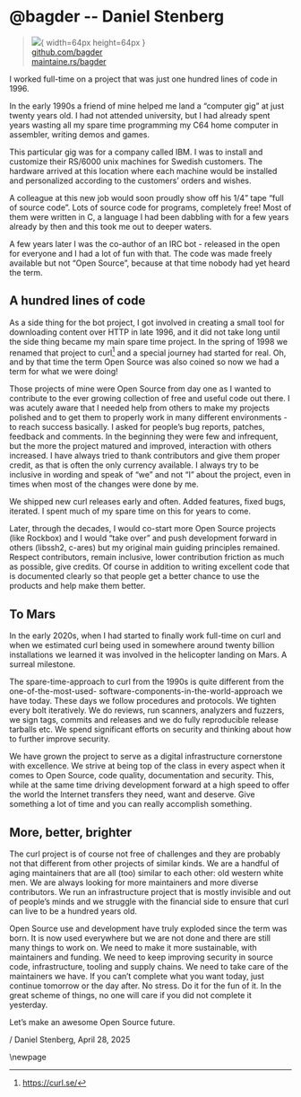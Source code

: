 # @bagder -- Daniel Stenberg

> ![](https://github.com/bagder.png){ width=64px height=64px }  
> [github.com/bagder](https://github.com/bagder)  
> [maintaine.rs/bagder](https://maintaine.rs/bagder)

I worked full-time on a project that was just one hundred lines of code in 1996\.

In the early 1990s a friend of mine helped me land a “computer gig” at just twenty years old. I had not attended university, but I had already spent years wasting all my spare time programming my C64 home computer in assembler, writing demos and games.

This particular gig was for a company called IBM. I was to install and customize their RS/6000 unix machines for Swedish customers. The hardware arrived at this location where each machine would be installed and personalized according to the customers’ orders and wishes.

A colleague at this new job would soon proudly show off his 1/4” tape “full of source code”. Lots of source code for programs, completely free\! Most of them were written in C, a language I had been dabbling with for a few years already by then and this took me out to deeper waters.

A few years later I was the co-author of an IRC bot \- released in the open for everyone and I had a lot of fun with that. The code was made freely available but not “Open Source”, because at that time nobody had yet heard the term.

## A hundred lines of code

As a side thing for the bot project, I got involved in creating a small tool for downloading content over HTTP in late 1996, and it did not take long until the side thing became my main spare time project. In the spring of 1998 we renamed that project to curl[^51] and a special journey had started for real. Oh, and by that time the term Open Source was also coined so now we had a term for what we were doing\!

Those projects of mine were Open Source from day one as I wanted to contribute to the ever growing collection of free and useful code out there. I was acutely aware that I needed help from others to make my projects polished and to get them to properly work in many different environments \- to reach success basically. I asked for people’s bug reports, patches, feedback and comments. In the beginning they were few and infrequent, but the more the project matured and improved, interaction with others increased. I have always tried to thank contributors and give them proper credit, as that is often the only currency available. I always try to be inclusive in wording and speak of “we” and not “I” about the project, even in times when most of the changes were done by me.

We shipped new curl releases early and often. Added features, fixed bugs, iterated. I spent much of my spare time on this for years to come.

Later, through the decades, I would co-start more Open Source projects (like Rockbox) and I would “take over” and push development forward in others (libssh2, c-ares) but my original main guiding principles remained. Respect contributors, remain inclusive, lower contribution friction as much as possible, give credits. Of course in addition to writing excellent code that is documented clearly so that people get a better chance to use the products and help make them better.

## To Mars

In the early 2020s, when I had started to finally work full-time on curl and when we estimated curl being used in somewhere around twenty billion installations we learned it was involved in the helicopter landing on Mars. A surreal milestone.

The spare-time-approach to curl from the 1990s is quite different from the one-of-the-most-used- software-components-in-the-world-approach we have today. These days we follow procedures and protocols. We tighten every bolt iteratively. We do reviews, run scanners, analyzers and fuzzers, we sign tags, commits and releases and we do fully reproducible release tarballs etc. We spend significant efforts on security and thinking about how to further improve security.

We have grown the project to serve as a digital infrastructure cornerstone with excellence. We strive at being top of the class in every aspect when it comes to Open Source, code quality, documentation and security. This, while at the same time driving development forward at a high speed to offer the world the Internet transfers they need, want and deserve. Give something a lot of time and you can really accomplish something.

## More, better, brighter

The curl project is of course not free of challenges and they are probably not that different from other projects of similar kinds. We are a handful of aging maintainers that are all (too) similar to each other: old western white men. We are always looking for more maintainers and more diverse contributors. We run an infrastructure project that is mostly invisible and out of people’s minds and we struggle with the financial side to ensure that curl can live to be a hundred years old.

Open Source use and development have truly exploded since the term was born. It is now used everywhere but we are not done and there are still many things to work on. We need to make it more sustainable, with maintainers and funding. We need to keep improving security in source code, infrastructure, tooling and supply chains. We need to take care of the maintainers we have. If you can’t complete what you want today, just continue tomorrow or the day after. No stress. Do it for the fun of it. In the great scheme of things, no one will care if you did not complete it yesterday.

Let’s make an awesome Open Source future.

/ Daniel Stenberg, April 28, 2025

\newpage


[^51]: https://curl.se/
